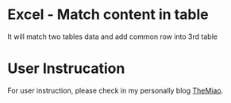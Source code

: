 # Excel - Match content in table

It will match two tables data and add common row into 3rd table



# User Instrucation

For user instruction, please check in my personally blog [TheMiao](https://www.cnblogs.com/TheMiao).
